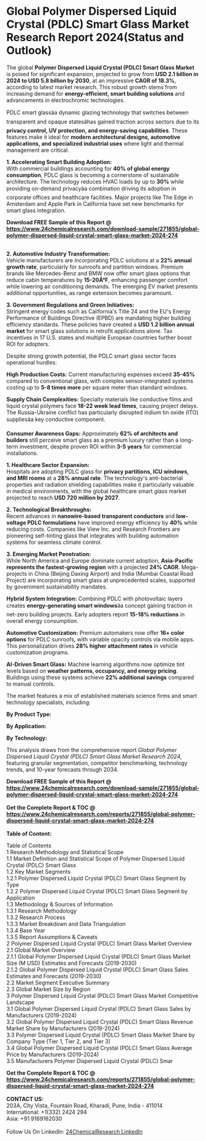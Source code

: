 <h1>Global Polymer Dispersed Liquid Crystal (PDLC) Smart Glass Market Research Report 2024(Status and Outlook)</h1><p>The global <strong>Polymer Dispersed Liquid Crystal (PDLC) Smart Glass Market</strong> is poised for significant expansion, projected to grow from <strong>USD 2.1 billion in 2024 to USD 5.8 billion by 2030</strong>, at an impressive <strong>CAGR of 18.3%</strong>, according to latest market research. This robust growth stems from increasing demand for <strong>energy-efficient, smart building solutions</strong> and advancements in electrochromic technologies.</p><p>PDLC smart glassâa dynamic glazing technology that switches between transparent and opaque statesâhas gained traction across sectors due to its <strong>privacy control, UV protection, and energy-saving capabilities</strong>. These features make it ideal for <strong>modern architectural designs, automotive applications, and specialized industrial uses</strong> where light and thermal management are critical.</p><p><strong>1. Accelerating Smart Building Adoption:</strong><br>
With commercial buildings accounting for <strong>40% of global energy consumption</strong>, PDLC glass is becoming a cornerstone of sustainable architecture. The technology reduces HVAC loads by up to <strong>30%</strong> while providing on-demand privacyâa combination driving its adoption in corporate offices and healthcare facilities. Major projects like The Edge in Amsterdam and Apple Park in California have set new benchmarks for smart glass integration.</p><div><b>Download FREE Sample of this Report @ 
            <a href="https://www.24chemicalresearch.com/download-sample/271855/global-polymer-dispersed-liquid-crystal-smart-glass-market-2024-274">
            https://www.24chemicalresearch.com/download-sample/271855/global-polymer-dispersed-liquid-crystal-smart-glass-market-2024-274</a></b></div><br><p><strong>2. Automotive Industry Transformation:</strong><br>
Vehicle manufacturers are incorporating PDLC solutions at a <strong>22% annual growth rate</strong>, particularly for sunroofs and partition windows. Premium brands like Mercedes-Benz and BMW now offer smart glass options that reduce cabin temperatures by <strong>15-20Â°F</strong>, enhancing passenger comfort while lowering air conditioning demands. The emerging EV market presents additional opportunities, as range extension becomes paramount.</p><p><strong>3. Government Regulations and Green Initiatives:</strong><br>
Stringent energy codes such as California's Title 24 and the EU's Energy Performance of Buildings Directive (EPBD) are mandating higher building efficiency standards. These policies have created a <strong>USD 1.2 billion annual market</strong> for smart glass solutions in retrofit applications alone. Tax incentives in 17 U.S. states and multiple European countries further boost ROI for adopters.</p><p>Despite strong growth potential, the PDLC smart glass sector faces operational hurdles:</p><p><strong>High Production Costs:</strong> Current manufacturing expenses exceed <strong>35-45%</strong> compared to conventional glass, with complex sensor-integrated systems costing up to <strong>5-8 times more</strong> per square meter than standard windows.</p><p><strong>Supply Chain Complexities:</strong> Specialty materials like conductive films and liquid crystal polymers face <strong>18-22 week lead times</strong>, causing project delays. The Russia-Ukraine conflict has particularly disrupted indium tin oxide (ITO) suppliesâa key conductive component.</p><p><strong>Consumer Awareness Gaps:</strong> Approximately <strong>62% of architects and builders</strong> still perceive smart glass as a premium luxury rather than a long-term investment, despite proven ROI within <strong>3-5 years</strong> for commercial installations.</p><p><strong>1. Healthcare Sector Expansion:</strong><br>
Hospitals are adopting PDLC glass for <strong>privacy partitions, ICU windows, and MRI rooms</strong> at a <strong>28% annual rate</strong>. The technology's anti-bacterial properties and radiation shielding capabilities make it particularly valuable in medical environments, with the global healthcare smart glass market projected to reach <strong>USD 720 million by 2027</strong>.</p><p><strong>2. Technological Breakthroughs:</strong><br>
Recent advances in <strong>nanowire-based transparent conductors</strong> and <strong>low-voltage PDLC formulations</strong> have improved energy efficiency by <strong>40%</strong> while reducing costs. Companies like View Inc. and Research Frontiers are pioneering self-tinting glass that integrates with building automation systems for seamless climate control.</p><p><strong>3. Emerging Market Penetration:</strong><br>
While North America and Europe dominate current adoption, <strong>Asia-Pacific represents the fastest-growing region</strong> with a projected <strong>24% CAGR</strong>. Mega-projects in China (Beijing Daxing Airport) and India (Mumbai Coastal Road Project) are incorporating smart glass at unprecedented scales, supported by government sustainability mandates.</p><p><strong>Hybrid System Integration:</strong> Combining PDLC with photovoltaic layers creates <strong>energy-generating smart windows</strong>âa concept gaining traction in net-zero building projects. Early adopters report <strong>15-18% reductions</strong> in overall energy consumption.</p><p><strong>Automotive Customization:</strong> Premium automakers now offer <strong>16+ color options</strong> for PDLC sunroofs, with variable opacity controls via mobile apps. This personalization drives <strong>28% higher attachment rates</strong> in vehicle customization programs.</p><p><strong>AI-Driven Smart Glass:</strong> Machine learning algorithms now optimize tint levels based on <strong>weather patterns, occupancy, and energy pricing</strong>. Buildings using these systems achieve <strong>22% additional savings</strong> compared to manual controls.</p><p>The market features a mix of established materials science firms and smart technology specialists, including:</p><p><strong>By Product Type:</strong></p><p><strong>By Application:</strong></p><p><strong>By Technology:</strong></p><p>This analysis draws from the comprehensive report <em>Global Polymer Dispersed Liquid Crystal (PDLC) Smart Glass Market Research 2024</em>, featuring granular segmentation, competitor benchmarking, technology trends, and 10-year forecasts through 2034.</p><div><b>Download FREE Sample of this Report @ 
            <a href="https://www.24chemicalresearch.com/download-sample/271855/global-polymer-dispersed-liquid-crystal-smart-glass-market-2024-274">
            https://www.24chemicalresearch.com/download-sample/271855/global-polymer-dispersed-liquid-crystal-smart-glass-market-2024-274</a></b></div><br><div><b>Get the Complete Report & TOC @ 
            <a href="https://www.24chemicalresearch.com/reports/271855/global-polymer-dispersed-liquid-crystal-smart-glass-market-2024-274">
            https://www.24chemicalresearch.com/reports/271855/global-polymer-dispersed-liquid-crystal-smart-glass-market-2024-274</a></b></div><br>
            <b>Table of Content:</b><p>Table of Contents<br />
1 Research Methodology and Statistical Scope<br />
1.1 Market Definition and Statistical Scope of Polymer Dispersed Liquid Crystal (PDLC) Smart Glass<br />
1.2 Key Market Segments<br />
1.2.1 Polymer Dispersed Liquid Crystal (PDLC) Smart Glass Segment by Type<br />
1.2.2 Polymer Dispersed Liquid Crystal (PDLC) Smart Glass Segment by Application<br />
1.3 Methodology & Sources of Information<br />
1.3.1 Research Methodology<br />
1.3.2 Research Process<br />
1.3.3 Market Breakdown and Data Triangulation<br />
1.3.4 Base Year<br />
1.3.5 Report Assumptions & Caveats<br />
2 Polymer Dispersed Liquid Crystal (PDLC) Smart Glass Market Overview<br />
2.1 Global Market Overview<br />
2.1.1 Global Polymer Dispersed Liquid Crystal (PDLC) Smart Glass Market Size (M USD) Estimates and Forecasts (2019-2030)<br />
2.1.2 Global Polymer Dispersed Liquid Crystal (PDLC) Smart Glass Sales Estimates and Forecasts (2019-2030)<br />
2.2 Market Segment Executive Summary<br />
2.3 Global Market Size by Region<br />
3 Polymer Dispersed Liquid Crystal (PDLC) Smart Glass Market Competitive Landscape<br />
3.1 Global Polymer Dispersed Liquid Crystal (PDLC) Smart Glass Sales by Manufacturers (2019-2024)<br />
3.2 Global Polymer Dispersed Liquid Crystal (PDLC) Smart Glass Revenue Market Share by Manufacturers (2019-2024)<br />
3.3 Polymer Dispersed Liquid Crystal (PDLC) Smart Glass Market Share by Company Type (Tier 1, Tier 2, and Tier 3)<br />
3.4 Global Polymer Dispersed Liquid Crystal (PDLC) Smart Glass Average Price by Manufacturers (2019-2024)<br />
3.5 Manufacturers Polymer Dispersed Liquid Crystal (PDLC) Smar</p><div><b>Get the Complete Report & TOC @ 
            <a href="https://www.24chemicalresearch.com/reports/271855/global-polymer-dispersed-liquid-crystal-smart-glass-market-2024-274">
            https://www.24chemicalresearch.com/reports/271855/global-polymer-dispersed-liquid-crystal-smart-glass-market-2024-274</a></b></div><br><b>CONTACT US:</b><br>
            203A, City Vista, Fountain Road, Kharadi, Pune, India - 411014<br>
            International: +1(332) 2424 294<br>
            Asia: +91 9169162030 <br><br>
            Follow Us On LinkedIn: <a href="https://www.linkedin.com/company/24chemicalresearch/">24ChemicalResearch LinkedIn</a>